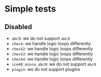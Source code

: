 # Simple tests

## Disabled

- `abc9`: we do not support `abc9`
- `check`: we handle logic loops differently
- `check2`: we handle logic loops differently
- `check3`: we handle logic loops differently
- `check4`: we handle logic loops differently
- `ice40_mince_abc9`: we do not support `abc9`
- `plugin`: we do not support plugins
